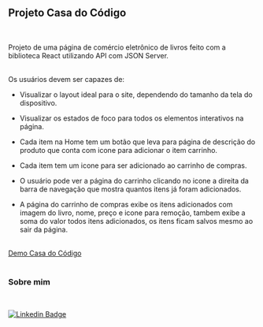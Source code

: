 ## Projeto Casa do Código
<br>

Projeto de uma página de comércio eletrônico de livros feito com a biblioteca React utilizando API com JSON Server.
<br><br>

Os usuários devem ser capazes de:

* Visualizar o layout ideal para o site, dependendo do tamanho da tela do dispositivo.

* Visualizar os estados de foco para todos os elementos interativos na página.

* Cada item na Home tem um botão que leva para página de descrição do produto que conta com icone para adicionar o item carrinho.

* Cada item tem um icone para ser adicionado ao carrinho de compras.

* O usuário pode ver a página do carrinho clicando no icone a direita da barra de navegação que mostra quantos itens já foram adicionados.

* A página do carrinho de compras exibe os itens adicionados com imagem do livro, nome, preço e icone para remoção, tambem exibe a soma do valor todos itens adicionados, os itens ficam salvos mesmo ao sair da página.
<br><br>

[Demo Casa do Código](https://casa-do-codigo.vercel.app/)
<br><br>

### Sobre mim
<br>

[![Linkedin Badge](https://img.shields.io/badge/LinkedIn-%230077B5.svg?&style=flat-square&logo=linkedin&logoColor=white=LINK_LINKEDIN)](https://www.linkedin.com/in/rafael-pereira-01ab6012a/)
